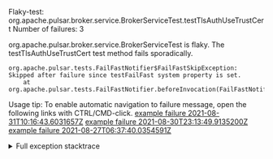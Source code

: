         
Flaky-test: org.apache.pulsar.broker.service.BrokerServiceTest.testTlsAuthUseTrustCert
Number of failures: 3

org.apache.pulsar.broker.service.BrokerServiceTest is flaky. The testTlsAuthUseTrustCert test method fails sporadically.

```
org.apache.pulsar.tests.FailFastNotifier$FailFastSkipException: Skipped after failure since testFailFast system property is set.
	at org.apache.pulsar.tests.FailFastNotifier.beforeInvocation(FailFastNotifier.java:88)

```

Usage tip: To enable automatic navigation to failure message, open the following links with CTRL/CMD-click.
[example failure 2021-08-31T10:16:43.6031657Z](https://github.com/apache/pulsar/runs/3471501156?check_suite_focus=true#step:10:2441)
[example failure 2021-08-30T23:13:49.9135200Z](https://github.com/apache/pulsar/runs/3467152431?check_suite_focus=true#step:9:1761)
[example failure 2021-08-27T06:37:40.0354591Z](https://github.com/apache/pulsar/runs/3440411059?check_suite_focus=true#step:9:3683)


<details>
<summary>Full exception stacktrace</summary>
<code><pre>
org.apache.pulsar.tests.FailFastNotifier$FailFastSkipException: Skipped after failure since testFailFast system property is set.
	at org.apache.pulsar.tests.FailFastNotifier.beforeInvocation(FailFastNotifier.java:88)

</pre></code>
</details>

